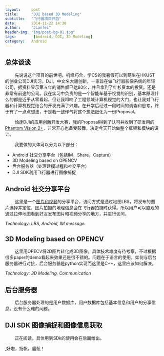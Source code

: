 ```yaml
---
layout:     post
title:      "DJI based 3D Modeling"
subtitle:   "飞行器项目开启"
date:       2014-11-22 14:30
author:     "Jianfei"
header-img: "img/post-bg-01.jpg"
tags:        [Android, DJI, 3D Modeling]
category:   Android
---
```


<h2 class="section-heading">总体谈谈</h2>
<p>&nbsp;&nbsp;&nbsp;&nbsp;&nbsp;&nbsp;&nbsp;&nbsp;先说说这个项目的前世吧，机缘巧合，学CS的我暑假可以到萌生在HKUST的创业公司DJI实习。DJI，中文名大疆创新，一家旨在做飞行器影像系统的年轻公司，据资料显示第五年的销售额已达80亿，并且拿到了红杉资本的投资，还是非常有前途的公司。我在实习中负责的是一个智能车基于视觉的识别，基本原理什么的都是近乎从零看起，但让我叩响了工程领域计算机视觉的大门，也让我对飞行器和计算机视觉结合的开发充满了兴趣。在开学后经过一段时间的调查和思考，终于有了一点点想法，于是我一鼓作气将这个想法细化为一份Proposal。</p>

<p>&nbsp;&nbsp;&nbsp;&nbsp;&nbsp;&nbsp;&nbsp;&nbsp;恰逢DJI的应用创新开发大赛，我的Proposal得到了认可并收到了研发用的<a href="http://www.dji.com">Phantom Vision 2+</a>，非常开心也备受鼓舞，决定今天开始做整个框架和模块的设计。</p>

<p>&nbsp;&nbsp;&nbsp;&nbsp;&nbsp;&nbsp;&nbsp;&nbsp;我要做的大体可以分为以下部分：</p>
<ul class="post-list">
	<li>Android 社交分享平台（包括IM，Share，Capture）</li>
	<li>3D Modeling based on OPENCV</li>
	<li>后台服务器（处理建模过程和社交平台）</li>
	<li>DJI SDK利用飞行器进行图像捕捉</li>
</ul>

<h2 class="section-heading">Android 社交分享平台</h2>
<p>&nbsp;&nbsp;&nbsp;&nbsp;&nbsp;&nbsp;&nbsp;&nbsp;这里是一个<u>图片和视频</u>的分享平台，访问方式是通过地图LBS，将发布的图片选择并定位，图片拍摄的地理信息会在飞行器拍摄时获得。所以用户可以直观的通过拉伸地图看到好友发布图片和视频分享的地方，并进行访问。</p>
<cite>Technology: LBS, Android, IM message.</cite>

<h2 class="section-heading">3D Modeling based on OPENCV</h2>
<p>&nbsp;&nbsp;&nbsp;&nbsp;&nbsp;&nbsp;&nbsp;&nbsp;这里用OPECV将2D图片转化成3D图像。具体技术难度有待考察，不过根据很多paper的demo看起来效果还是很不错的。问题在于语言的使用，如何与后台服务器进行对接，后台服务器是python实现而这里是C++，这里应该如何解决。</p>
<cite>Technology: 3D Modeling, Communication</cite>

<h2 class="section-heading">后台服务器</h2>
<p>&nbsp;&nbsp;&nbsp;&nbsp;&nbsp;&nbsp;&nbsp;&nbsp;后台服务器处理的是用户数据库，用户数据库包括基本信息和用户的分享信息。没有什么难的问题。</p>

<h2 class="section-heading">DJI SDK 图像捕捉和图像信息获取</h2>
<p>&nbsp;&nbsp;&nbsp;&nbsp;&nbsp;&nbsp;&nbsp;&nbsp;正在阅读。具体用到SDk的使用会在后面给出。</p>

<a href="#">
    <img class="img-responsive" src="{{ site.baseurl }}/img/post-bg-02.jpg" alt="">
</a>
<span class="caption text-muted">好啦，扬帆，启航！</span>
